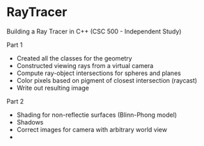 # RayTracer
Building a Ray Tracer in C++ (CSC 500 - Independent Study)

Part 1
- Created all the classes for the geometry
- Constructed viewing rays from a virtual camera
- Compute ray-object intersections for spheres and planes
- Color pixels based on pigment of closest intersection (raycast)
- Write out resulting image

Part 2
- Shading for non-reflectie surfaces (Blinn-Phong model)
- Shadows 
- Correct images for camera with arbitrary world view
- 
